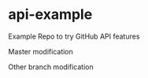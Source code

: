 # api-example
Example Repo to try GitHub API features

Master modification

Other branch modification
